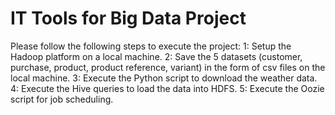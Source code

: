 # IT Tools for Big Data Project

Please follow the following steps to execute the project:
1: Setup the Hadoop platform on a local machine.
2: Save the 5 datasets (customer, purchase, product, product reference, variant) in the form of csv files on the local machine.
3: Execute the Python script to download the weather data.
4: Execute the Hive queries to load the data into HDFS.
5: Execute the Oozie script for job scheduling.
